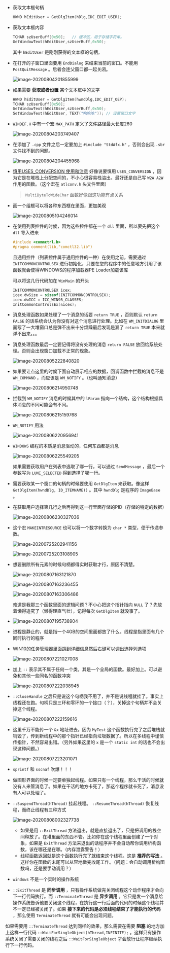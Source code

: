 + 获取文本框句柄

  ```cpp
  HWND hEditUser = GetDlgItem(hDlg,IDC_EDIT_USER);
  ```

+ 获取文本框内容

  ```cpp
  TCHAR szUserBuff[0x50];	// 缓冲区，用于存储字符串。
  GetWindowText(hEditUser,szUserBuff,0x50);	
  ```

  其中 `hEditUser` 是刚刚获得的文本框的句柄。

+ 在打开的子窗口里面要用 `EndDialog` 来结束当前的窗口。不能用 `PostQuitMessage` 。后者会连父窗口都一起关闭。

  ![image-20200804201855999](https://raw.githubusercontent.com/smallzhong/picgo-pic-bed/master/image-20200804201855999.png)

+ 如果需要 **获取或者设置** 某个文本框中的文字

  ```cpp
  HWND hEditUser = GetDlgItem(hwndDlg,IDC_EDIT_OEP);
  TCHAR szUserBuff[0x50];
  GetWindowText(hEditUser,szUserBuff,0x50);
  SetWindowText(hEditUser, TEXT("哈哈哈")); // 设置窗口文字
  ```

+ `WINDEF.H` 中有一个宏 `MAX_PATH` 定义了文件路径最大长度260

  ![image-20200804203749407](https://raw.githubusercontent.com/smallzhong/picgo-pic-bed/master/image-20200804203749407.png)

+ 在添加了 `.cpp` 文件之后一定要加上 `#include "StdAfx.h"` ，否则会出现 `.sbr` 文件找不到的问题。

  ![image-20200804204455968](https://raw.githubusercontent.com/smallzhong/picgo-pic-bed/master/image-20200804204455968.png)

+ [慎用USES_CONVERSION 使用和注意](https://blog.csdn.net/thanklife/article/details/70208841) 好像说要慎用 `USES_CONVERSION` ，因为它是在堆栈上分配空间的，不小心很容易栈溢出。最好还是自己写 `W2A A2W` 作用的函数。（这个宏在 `atlconv.h` 头文件里面）

  > `MultiByteToWideChar` 函数好像跟这功能有点关系

+ 画一个组框可以将各种东西框在里面，更加美观

  ![image-20200805104246014](https://raw.githubusercontent.com/smallzhong/picgo-pic-bed/master/image-20200805104246014.png)

+ 在使用列表控件的时候，因为这些控件都在一个 `dll` 里面，所以要先把这个 `dll` 导入进来

  ```cpp
  #include <commctrl.h>				
  #pragma comment(lib,"comctl32.lib")				
  ```

  且通用控件（列表控件属于通用控件的一种）在使用之前，需要通过 `INITCOMMONCONTROLSEX` 进行初始化，只要在您的程序中的任意地方引用了该函数就会使得WINDOWS的程序加载器PE  Loader加载该库

  可以将这几行代码加在 `WinMain` 的开头

  ```cpp
  INITCOMMONCONTROLSEX icex;				
  icex.dwSize = sizeof(INITCOMMONCONTROLSEX);				
  icex.dwICC = ICC_WIN95_CLASSES;				
  InitCommonControlsEx(&icex);				
  ```

+ 消息处理函数如果处理了一个消息的话要 `return TRUE` ，否则默认 `return FALSE` 的话系统会认为你没有对这个消息进行处理。比如在 `WM_INITDIALOG` 里面写了一大堆窗口总是弹不出来十分烦躁最后发现是漏了 `return TRUE` 本来就弹不出来。。。

+ 消息处理函数最后一定要记得将没有处理的消息 `return FALSE` 放回给系统处理。否则会出现窗口加载不正常的现象。

  ![image-20200805222840820](https://raw.githubusercontent.com/smallzhong/picgo-pic-bed/master/image-20200805222840820.png)

+ 如果要让点这里的时候下面自动展示相应的数据，回调函数中拦截的消息不是 `WM_COMMAND` ，而应该是 `WM_NOTIFY`  。（也叫通知消息）

  ![image-20200806214950748](https://raw.githubusercontent.com/smallzhong/picgo-pic-bed/master/image-20200806214950748.png)

+ 拦截到 `WM_NOTIFY` 消息的时候其中的 `lParam` 指向一个结构，这个结构根据具体消息的不同可能会有不同。

  ![image-20200806215159768](https://raw.githubusercontent.com/smallzhong/picgo-pic-bed/master/image-20200806215159768.png)

+ `WM_NOTIFY` 用法

  ![image-20200806220956941](https://raw.githubusercontent.com/smallzhong/picgo-pic-bed/master/image-20200806220956941.png)

+ `WINDOWS` 编程的本质是消息驱动的，任何东西都是消息

  ![image-20200806225549205](https://raw.githubusercontent.com/smallzhong/picgo-pic-bed/master/image-20200806225549205.png)

  如果需要获取用户在列表中选取了哪一行，可以通过 `SendMessage` ，最后一个参数写为 `LUNI_SELECTED` 得到选择了哪一行。

+ 需要获取某一个窗口的句柄的时候要使用 `GetDlgItem` 来获取。像这样 `GetDlgItem(hwndDlg, ID_ITEMNAME))`  。其中 `hwndDlg` 是程序的 `ImageBase` 。

+ 在获取用户选择第几行之后再得到这一行里面存储的PID（存储的特定的数据）

  ![image-20200806230327036](https://raw.githubusercontent.com/smallzhong/picgo-pic-bed/master/image-20200806230327036.png)
  
+ 这个宏 `MAKEINTRESOURCE` 也可以将一个数字转换为 `char *` 类型，便于传递参数。

  ![image-20200725202941156](https://raw.githubusercontent.com/smallzhong/picgo-pic-bed/master/image-20200725202941156.png)

  ![image-20200725203108905](https://raw.githubusercontent.com/smallzhong/picgo-pic-bed/master/image-20200725203108905.png)

+ 想要删除所有元素的时候句柄都得实时获取才行，原因不清楚。

  ![image-20200807163121870](https://raw.githubusercontent.com/smallzhong/picgo-pic-bed/master/image-20200807163121870.png)

  ![image-20200807163236455](https://raw.githubusercontent.com/smallzhong/picgo-pic-bed/master/image-20200807163236455.png)

  ![image-20200807163306486](https://raw.githubusercontent.com/smallzhong/picgo-pic-bed/master/image-20200807163306486.png)

  难道是我那三个函数里面的逻辑问题？不小心把这个指针指向 `NULL` 了？先放着懒得追究了（懒得理直气壮），记得每次 `GetDlgItem` 就没事了。

+ ![image-20200807195738904](https://raw.githubusercontent.com/smallzhong/picgo-pic-bed/master/image-20200807195738904.png)

+ 进程是静止的，就是指一个4GB的空间里面都放了什么。线程是指里面有几个同时执行的程序

+ WIN10的任务管理器里面跳到详细信息然后右键可以调出选择列选项

  ![image-20200807221027008](https://raw.githubusercontent.com/smallzhong/picgo-pic-bed/master/image-20200807221027008.png)

+ 加上 `::` 表示其不属于任何一个类，其是一个全局的函数。最好加上。可以避免和其他一些同名的函数冲突

  ![image-20200807222038945](https://raw.githubusercontent.com/smallzhong/picgo-pic-bed/master/image-20200807222038945.png)

+ `::CloseHandle` 之后只是说这个句柄我不用了，并不是说线程就挂了。事实上线程还在跑。句柄只是三环和零环的一个接口（？），关掉这个句柄并不会关掉这个线程。

  ![image-20200807222159616](https://raw.githubusercontent.com/smallzhong/picgo-pic-bed/master/image-20200807222159616.png)

+ 这里千万不能传一个 `&x` 地址进去。因为 `MyTest` 这个函数执行完了之后堆栈就销毁了，传到新线程中的那个指针已经指向垃圾数据了。所以在多线程中谨慎传指针，不然容易出错。（另外如果这里的 `x` 是一个 `static int` 的话也不会出现这种问题。）

  ![image-20200807223201071](https://raw.githubusercontent.com/smallzhong/picgo-pic-bed/master/image-20200807223201071.png)

+ `sprintf` 和 `sscnaf` 吹爆！！！

+ 做图形界面的时候一定要单独起线程。如果只有一个线程，那么干活的时候就没有人来管消息了。如果在干活的地方卡死了，那这个程序就卡死了，消息没有人可以处理了。

+ `::SuspendThread(hThread)` 挂起线程。 `::ResumeThread(hThread)` 恢复线程，而终止线程有三种方式

  ![image-20200808002327738](https://raw.githubusercontent.com/smallzhong/picgo-pic-bed/master/image-20200808002327738.png)

  + 如果是用 `::ExitThread` 方法退出，就是直接退出了，只是把调用的栈空间释放了。在堆里面的东西不管。比如你在这个线程里面创建了一个对象，如果是 `ExitThread` 方法来退出的话程序并不会自动帮你调用析构函数，该在哪还是在哪。（内存泄露警告！）
  + 线程函数返回就是这个函数执行完了就结束这个线程。这是 **推荐的写法** 。这样你在函数的末尾可以从容地做完收尾工作。（问题：会自动调用析构函数吗，还是要手动调用？）

+ `windows` 不是一个实时的操作系统

+  `::ExitThread` 是  **同步调用** ，只有操作系统做完关闭线程这个动作程序才会向下一行代码执行。而 `::TerminateThread` 是 **异步调用** 。它只是发一个消息给操作系统告诉他要关闭这个线程，在执行这一行后面的代码的时候这个线程并不一定已经被关闭了。如果 **接下来的代码是必须线程结束了才能执行的代码** ，那么使用 `TerminateThread` 就有可能会出现问题。

  如果需要用 `::TerminateThread` 达到同样的效果，那么需要在需要 **阻塞** 的地方加上这样一行代码 `::WaitForSingleObject(hThread,INFINITE);` 。这样只有操作系统关闭了需要关闭的线程之后 `::WaitForSingleObject` 才会放行让程序继续执行下一行代码。 